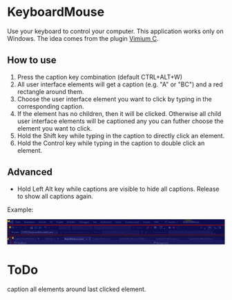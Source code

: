 # KeyboardMouse

Use your keyboard to control your computer. This application works only on Windows. The idea comes from the plugin [Vimium C](https://addons.mozilla.org/de/firefox/addon/vimium-c/).

## How to use
1. Press the caption key combination (default CTRL+ALT+W)
2. All user interface elements will get a caption (e.g. "A" or "BC") and a red rectangle around them.
3. Choose the user interface element you want to click by typing in the corresponding caption.
4. If the element has no children, then it will be clicked. Otherwise all child user interface elements will be captioned any you can futher choose the element you want to click.
5. Hold the Shift key while typing in the caption to directly click an element.
6. Hold the Control key while typing in the caption to double click an element.

## Advanced
- Hold Left Alt key while captions are visible to hide all captions. Release to show all captions again.

Example:

![Example of captioned UI elements of visual studio](example.png)

# ToDo
caption all elements around last clicked element.